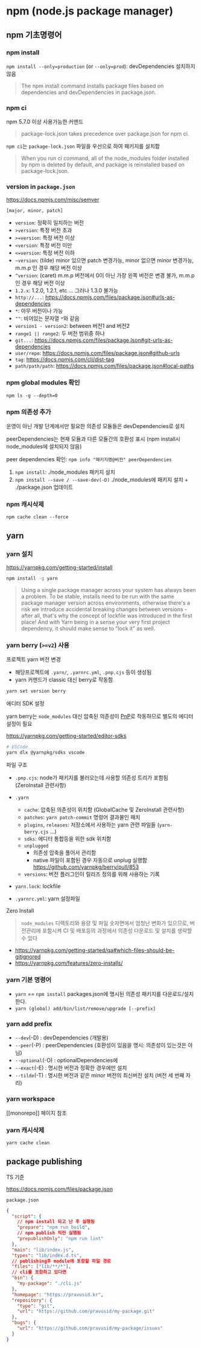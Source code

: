 # npm (node.js package manager)

## npm 기초명령어

### npm install

`npm install --only=production` (or `--only=prod`): devDependencies 설치하지 않음

> The npm install command installs package files based on dependencies and devDependencies in package.json.

### npm ci

npm 5.7.0 이상 사용가능한 커맨드

> package-lock.json takes precedence over package.json for npm ci.

`npm ci`는 `package-lock.json` 파일을 우선으로 하여 패키지를 설치함

> When you run ci command, all of the node_modules folder installed by npm is deleted by default, and package is reinstalled based on package-lock.json.

### version in `package.json`

<https://docs.npmjs.com/misc/semver>

`[major, minor, patch]`

- `version`: 정확히 일치하는 버전
- `>version`: 특정 버전 초과
- `>=version`: 특정 버전 이상
- `<version`: 특정 버전 미만
- `<=version`: 특정 버전 이하
- `~version`: (tilde) minor 있으면 patch 변경가능, minor 없으면 minor 변경가능, m.m.p 인 경우 해당 버전 이상
- `^version`: (caret) m.m.p 버전에서 0이 아닌 가장 왼쪽 버전은 변경 불가, m.m.p 인 경우 해당 버전 이상
- `1.2.x`: 1.2.0, 1.2.1, etc ... 그러나 1.3.0 불가능
- `http://...`: <https://docs.npmjs.com/files/package.json#urls-as-dependencies>
- `*`: 아무 버전이나 가능
- `""`: 비어있는 문자열 `*`와 같음
- `version1 - version2`: between 버전1 and 버전2
- `range1 || range2`: 두 버전 범위중 하나
- `git...`: <https://docs.npmjs.com/files/package.json#git-urls-as-dependencies>
- `user/repo`: <https://docs.npmjs.com/files/package.json#github-urls>
- `tag`: <https://docs.npmjs.com/cli/dist-tag>
- `path/path/path`: <https://docs.npmjs.com/files/package.json#local-paths>

### npm global modules 확인

`npm ls -g --depth=0`

### npm 의존성 추가

운영이 아닌 개발 단계에서만 필요한 의존성 모듈들은 devDependencies로 설치

peerDependencies는 현재 모듈과 다른 모듈간의 호환성 표시 (npm install시 node_modules에 설치되지 않음)

peer dependencies 확인: `npm info "패키지명@버전" peerDependencies`

1. `npm install`: ./node_modules 패키지 설치
2. `npm install --save / --save-dev(-D)` ./node_modules에 패키지 설치 + ./package.json 업데이트

### npm 캐시삭제

`npm cache clean --force`

## yarn

### yarn 설치

<https://yarnpkg.com/getting-started/install>

```sh
npm install -g yarn
```

> Using a single package manager across your system has always been a problem.
> To be stable, installs need to be run with the same package manager version across environments,
> otherwise there's a risk we introduce accidental breaking changes between versions - after all,
> that's why the concept of lockfile was introduced in the first place!
> And with Yarn being in a sense your very first project dependency,
> it should make sense to "lock it" as well.

### yarn berry (`>=v2`) 사용

프로젝트 yarn 버전 변경

- 해당프로젝트에 `.yarn/`, `.yarnrc.yml`, `.pnp.cjs` 등이 생성됨
- yarn 커맨드가 classic 대신 berry로 작동함

```sh
yarn set version berry
```

에디터 SDK 설정

yarn berry는 `node_modules` 대신 압축된 의존성이 [PnP](https://yarnpkg.com/features/pnp)로 작동하므로 별도의 에디터 설정이 필요

<https://yarnpkg.com/getting-started/editor-sdks>

```sh
# VSCode
yarn dlx @yarnpkg/sdks vscode
```

파일 구조

- `.pnp.cjs`: node가 패키지를 불러오는데 사용할 의존성 트리가 포함됨 (ZeroInstall 관련사항)

- `.yarn`

  - `cache`: 압축된 의존성이 위치함 (GlobalCache 및 ZeroInstall 관련사항)
  - `patches`: `yarn patch-commit` 명령어 결과물인 패치
  - `plugins`, `releases`: 저장소에서 사용하는 yarn 관련 파일들 (`yarn-berry.cjs` ...)
  - `sdks`: 에디터 통합등을 위한 sdk 위치함
  - `unplugged`
    - 의존성 압축을 풀어서 관리함
    - native 파일이 포함된 경우 자동으로 unplug 실행함 <https://github.com/yarnpkg/berry/pull/853>
  - `versions`: 버전 플러그인이 릴리즈 정의를 위해 사용하는 기록

- `yarn.lock`: lockfile

- `.yarnrc.yml`: yarn 설정파일

Zero Install

> `node_modules` 디렉토리와 용량 및 파일 숫자면에서 엄청난 변화가 있으므로,
> 버전관리에 포함시켜 CI 및 배포등의 과정에서 의존성 다운로드 및 설치를 생략할 수 있다

- <https://yarnpkg.com/getting-started/qa#which-files-should-be-gitignored>
- <https://yarnpkg.com/features/zero-installs/>

### yarn 기본 명령어

- `yarn` == `npm install` packages.json에 명시된 의존성 패키지를 다운로드/설치 한다.
- `yarn (global) add/bin/list/remove/upgrade [--prefix]`

### yarn add prefix

- `--dev`(-D) : devDependencies (개발용)
- `--peer`(-P) : peerDependencies (호환성이 있음을 명시: 의존성이 있는것은 아님)
- `--optional`(-O) : optionalDependencies에
- `--exact`(-E) : 명시한 버전과 정확한 경우에만 설치
- `--tilde`(-T) : 명시한 버전과 같은 minor 버전의 최신버전 설치 (버전 세 번째 자리)

### yarn workspace

[[monorepo]] 페이지 참조

### yarn 캐시삭제

```sh
yarn cache clean
```

## package publishing

TS 기준

<https://docs.npmjs.com/files/package.json>

`package.json`

```json
{
  "script": {
    // npm install 되고 난 후 실행됨
    "prepare": "npm run build",
    // npm publish 직전 실행됨
    "prepublishOnly": "npm run lint"
  },
  "main": "lib/index.js",
  "types": "lib/index.d.ts",
  // publishing후 module에 포함할 파일 경로
  "files": ["lib/**/*"],
  // cli를 포함하고 있다면
  "bin": {
    "my-package": "./cli.js"
  },
  "homepage": "https://pravusid.kr",
  "repository": {
    "type": "git",
    "url": "https://github.com/pravusid/my-package.git"
  },
  "bugs": {
    "url": "https://github.com/pravusid/my-package/issues"
  }
}
```
